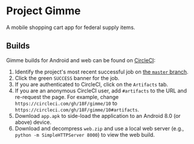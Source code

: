 # Project Gimme

A mobile shopping cart app for federal supply items.

## Builds
Gimme builds for Android and web can be found on [CircleCI](https://circleci.com/gh/18F/gimme):
1. Identify the project's most recent successful job on [the `master` branch](https://circleci.com/gh/18F/gimme/tree/master).
1. Click the green `SUCCESS` banner for the job.
1. If you are authenticated to CircleCI, click on the `Artifacts` tab.
1. If you are an anonymous CircleCI user, add `#artifacts` to the URL and re-request the page. For example, change `https://circleci.com/gh/18F/gimme/10` to `https://circleci.com/gh/18F/gimme/10#artifacts`.
1. Download `app.apk` to side-load the application to an Android 8.0 (or above) device.
1. Download and decompress `web.zip` and use a local web server (e.g., `python -m SimpleHTTPServer 8000`) to view the web build.  
